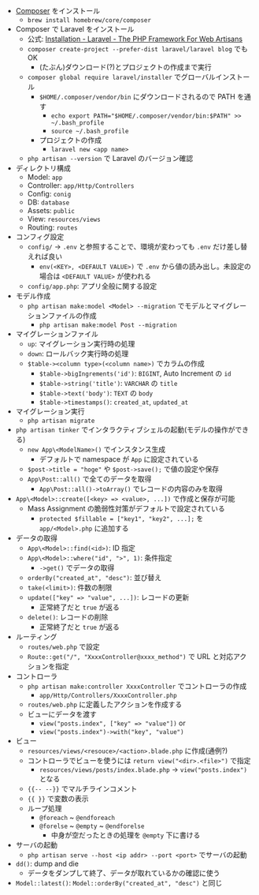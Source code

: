 - [Composer](https://getcomposer.org) をインストール
  - `brew install homebrew/core/composer`
- Composer で Laravel をインストール
  - 公式: [Installation \- Laravel \- The PHP Framework For Web Artisans](https://laravel.com/docs/6.0/installation)
  - `composer create-project --prefer-dist laravel/laravel blog` でも OK
    - (たぶん)ダウンロード(?)とプロジェクトの作成まで実行
  - `composer global require laravel/installer` でグローバルインストール
    - `$HOME/.composer/vendor/bin` にダウンロードされるので PATH を通す
      - `echo export PATH="$HOME/.composer/vendor/bin:$PATH" >> ~/.bash_profile`
      - `source ~/.bash_profile`
    - プロジェクトの作成
      - `laravel new <app name>`
  - `php artisan --version` で Laravel のバージョン確認
- ディレクトリ構成
  - Model: `app`
  - Controller: `app/Http/Controllers`
  - Config: `conig`
  - DB: `database`
  - Assets: `public`
  - View: `resources/views`
  - Routing: `routes`
- コンフィグ設定
  - `config/` -> `.env` と参照することで、環境が変わっても `.env` だけ差し替えれば良い
    - `env(<KEY>, <DEFAULT VALUE>)` で `.env` から値の読み出し。未設定の場合は `<DEFAULT VALUE>` が使われる
  - `config/app.php`: アプリ全般に関する設定
- モデル作成
  - `php artisan make:model <Model> --migration` でモデルとマイグレーションファイルの作成
    - `php artisan make:model Post --migration`
- マイグレーションファイル
  - `up`: マイグレーション実行時の処理
  - `down`: ロールバック実行時の処理
  - `$table-><column type>(<column name>)` でカラムの作成
    - `$table->bigIngrements('id')`: `BIGINT`, Auto Increment の `id`
    - `$table->string('title')`: `VARCHAR` の `title`
    - `$table->text('body')`: `TEXT` の `body`
    - `$table->timestamps()`: `created_at`, `updated_at`
- マイグレーション実行
  - `php artisan migrate`
- `php artisan tinker` でインタラクティブシェルの起動(モデルの操作ができる)
  - `new App\<ModelName>()` でインスタンス生成
    - デフォルトで namespace が `App` に設定されている
  - `$post->title = "hoge"` や `$post->save();` で値の設定や保存
  - `App\Post::all()` で全てのデータを取得
    - `App\Post::all()->toArray()` でレコードの内容のみを取得
- `App\<Model>::create([<key> => <value>, ...])` で作成と保存が可能
  - Mass Assignment の脆弱性対策がデフォルトで設定されている
    - `protected $fillable = ["key1", "key2", ...];` を `app/<Model>.php` に追加する
- データの取得
  - `App\<Model>::find(<id>)`: ID 指定
  - `App\<Model>::where("id", ">", 1)`: 条件指定
    - `->get()` でデータの取得
  - `orderBy("created_at", "desc")`: 並び替え
  - `take(<limit>)`: 件数の制限
  - `update(["key" => "value", ...])`: レコードの更新
    - 正常終了だと `true` が返る
  - `delete()`: レコードの削除
    - 正常終了だと `true` が返る
- ルーティング
  - `routes/web.php` で設定
  - `Route::get("/", "XxxxController@xxxx_method")` で URL と対応アクションを指定
- コントローラ
  - `php artisan make:controller XxxxController` でコントローラの作成
    - `app/Http/Controllers/XxxxController.php`
  - `routes/web.php` に定義したアクションを作成する
  - ビューにデータを渡す
    - `view("posts.index", ["key" => "value"])` or
    - `view("posts.index")->with("key", "value")`
- ビュー
  - `resources/views/<resouce>/<action>.blade.php` に作成(通例?)
  - コントローラでビューを使うには `return view("<dir>.<file>")` で指定
    - `resources/views/posts/index.blade.php` -> `view("posts.index")` となる
  - `{{-- --}}` でマルチラインコメント
  - `{{ }}` で変数の表示
  - ループ処理
    - `@foreach` ~ `@endforeach`
    - `@forelse` ~ `@empty` ~ `@endforelse`
      - 中身が空だったときの処理を `@empty` 下に書ける
- サーバの起動
  - `php artisan serve --host <ip addr> --port <port>` でサーバの起動
- `dd()`: dump and die
  - データをダンプして終了、データが取れているかの確認に使う　
- `Model::latest()`: `Model::orderBy("created_at", "desc")` と同じ
